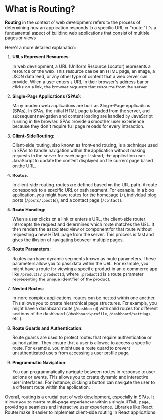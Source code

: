 # What is Routing?

**Routing** in the context of web development refers to the process of determining how an application responds to a specific URL or "route." It's a fundamental aspect of building web applications that consist of multiple pages or views.

Here's a more detailed explanation:

1. **URLs Represent Resources**:
   
   In web development, a URL (Uniform Resource Locator) represents a resource on the web. This resource can be an HTML page, an image, a JSON data feed, or any other type of content that a web server can provide. When a user enters a URL in their browser's address bar or clicks on a link, the browser requests that resource from the server.

2. **Single-Page Applications (SPAs)**:

   Many modern web applications are built as Single-Page Applications (SPAs). In SPAs, the initial HTML page is loaded from the server, and subsequent navigation and content loading are handled by JavaScript running in the browser. SPAs provide a smoother user experience because they don't require full page reloads for every interaction.

3. **Client-Side Routing**:

   Client-side routing, also known as front-end routing, is a technique used in SPAs to handle navigation within the application without making requests to the server for each page. Instead, the application uses JavaScript to update the content displayed on the current page based on the URL.

4. **Routes**:

   In client-side routing, routes are defined based on the URL path. A route corresponds to a specific URL or path segment. For example, in a blog application, you might have routes for the homepage (`/`), individual blog posts (`/posts/:postId`), and a contact page (`/contact`).

5. **Route Handling**:

   When a user clicks on a link or enters a URL, the client-side router intercepts the request and determines which route matches the URL. It then renders the associated view or component for that route without requesting a new HTML page from the server. This process is fast and gives the illusion of navigating between multiple pages.

6. **Route Parameters**:

   Routes can have dynamic segments known as route parameters. These parameters allow you to pass data within the URL. For example, you might have a route for viewing a specific product in an e-commerce app like `/products/:productId`, where `:productId` is a route parameter representing the unique identifier of the product.

7. **Nested Routes**:

   In more complex applications, routes can be nested within one another. This allows you to create hierarchical page structures. For example, you might have a dashboard route (`/dashboard`) with child routes for different sections of the dashboard (`/dashboard/profile`, `/dashboard/settings`, etc.).

8. **Route Guards and Authentication**:

   Route guards are used to protect routes that require authentication or authorization. They ensure that a user is allowed to access a specific route. For example, you might use a route guard to prevent unauthenticated users from accessing a user profile page.

9. **Programmatic Navigation**:

   You can programmatically navigate between routes in response to user actions or events. This allows you to create dynamic and interactive user interfaces. For instance, clicking a button can navigate the user to a different route within the application.

Overall, routing is a crucial part of web development, especially in SPAs. It allows you to create multi-page experiences within a single HTML page, providing a seamless and interactive user experience. Libraries like React Router make it easier to implement client-side routing in React applications.